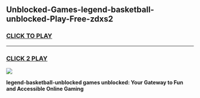 
## Unblocked-Games-legend-basketball-unblocked-Play-Free-zdxs2
<h3>
<a href="https://premium76.site?title=legend-basketball-unblocked&ref=23A">CLICK TO PLAY</a></h3>
<hr>

<h3>
<a href="https://premium76.site?title=legend-basketball-unblocked&ref=23A">CLICK 2 PLAY</a>
  
</h3>

<a href="https://premium76.site?title=legend-basketball-unblocked&ref=23A"><img src="https://clearcache.store/games.png"></a>


**legend-basketball-unblocked games unblocked: Your Gateway to Fun and Accessible Online Gaming**
